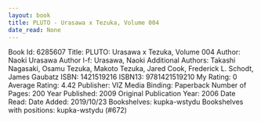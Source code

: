```yaml
---
layout: book
title: PLUTO - Urasawa x Tezuka, Volume 004
date_read: None
---
```


Book Id: 6285607
Title: PLUTO: Urasawa x Tezuka, Volume 004
Author: Naoki Urasawa
Author l-f: Urasawa, Naoki
Additional Authors: Takashi Nagasaki, Osamu Tezuka, Makoto Tezuka, Jared Cook, Frederick L. Schodt, James Gaubatz
ISBN: 1421519216
ISBN13: 9781421519210
My Rating: 0
Average Rating: 4.42
Publisher: VIZ Media
Binding: Paperback
Number of Pages: 200
Year Published: 2009
Original Publication Year: 2006
Date Read: 
Date Added: 2019/10/23
Bookshelves: kupka-wstydu
Bookshelves with positions: kupka-wstydu (#672)

